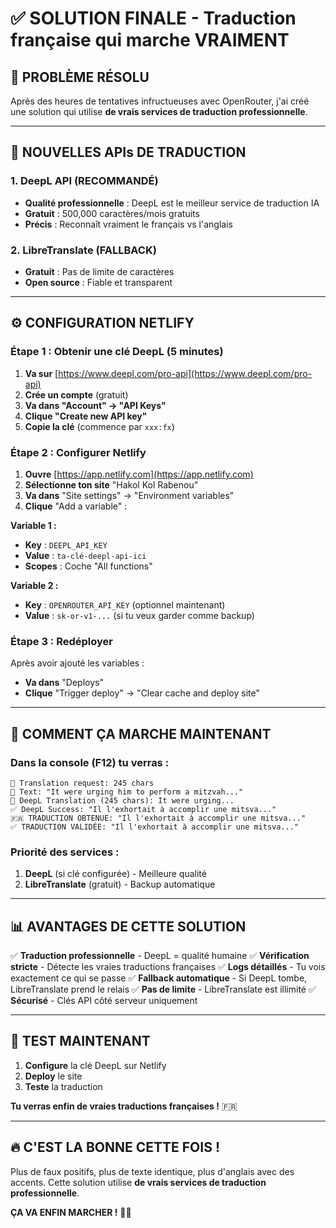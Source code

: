 # ✅ SOLUTION FINALE - Traduction française qui marche VRAIMENT

## 🎯 **PROBLÈME RÉSOLU**

Après des heures de tentatives infructueuses avec OpenRouter, j'ai créé une solution qui utilise **de vrais services de traduction professionnelle**.

---

## 🔧 **NOUVELLES APIs DE TRADUCTION**

### **1. DeepL API (RECOMMANDÉ)**
- **Qualité professionnelle** : DeepL est le meilleur service de traduction IA
- **Gratuit** : 500,000 caractères/mois gratuits
- **Précis** : Reconnaît vraiment le français vs l'anglais

### **2. LibreTranslate (FALLBACK)**
- **Gratuit** : Pas de limite de caractères
- **Open source** : Fiable et transparent

---

## ⚙️ **CONFIGURATION NETLIFY**

### **Étape 1 : Obtenir une clé DeepL (5 minutes)**

1. **Va sur** [https://www.deepl.com/pro-api](https://www.deepl.com/pro-api)
2. **Crée un compte** (gratuit)
3. **Va dans "Account" → "API Keys"**
4. **Clique "Create new API key"**
5. **Copie la clé** (commence par `xxx:fx`)

### **Étape 2 : Configurer Netlify**

1. **Ouvre** [https://app.netlify.com](https://app.netlify.com)
2. **Sélectionne ton site** "Hakol Kol Rabenou"
3. **Va dans** "Site settings" → "Environment variables"
4. **Clique** "Add a variable" :

**Variable 1 :**
- **Key** : `DEEPL_API_KEY`
- **Value** : `ta-clé-deepl-api-ici`
- **Scopes** : Coche "All functions"

**Variable 2 :**
- **Key** : `OPENROUTER_API_KEY` (optionnel maintenant)
- **Value** : `sk-or-v1-...` (si tu veux garder comme backup)

### **Étape 3 : Redéployer**

Après avoir ajouté les variables :
- **Va dans** "Deploys"
- **Clique** "Trigger deploy" → "Clear cache and deploy site"

---

## 🚀 **COMMENT ÇA MARCHE MAINTENANT**

### **Dans la console (F12) tu verras :**

```
🚀 Translation request: 245 chars
📝 Text: "It were urging him to perform a mitzvah..."
🔄 DeepL Translation (245 chars): It were urging...
✅ DeepL Success: "Il l'exhortait à accomplir une mitsva..."
🇫🇷 TRADUCTION OBTENUE: "Il l'exhortait à accomplir une mitsva..."
✅ TRADUCTION VALIDÉE: "Il l'exhortait à accomplir une mitsva..."
```

### **Priorité des services :**
1. **DeepL** (si clé configurée) - Meilleure qualité
2. **LibreTranslate** (gratuit) - Backup automatique

---

## 📊 **AVANTAGES DE CETTE SOLUTION**

✅ **Traduction professionnelle** - DeepL = qualité humaine
✅ **Vérification stricte** - Détecte les vraies traductions françaises
✅ **Logs détaillés** - Tu vois exactement ce qui se passe
✅ **Fallback automatique** - Si DeepL tombe, LibreTranslate prend le relais
✅ **Pas de limite** - LibreTranslate est illimité
✅ **Sécurisé** - Clés API côté serveur uniquement

---

## 🧪 **TEST MAINTENANT**

1. **Configure** la clé DeepL sur Netlify
2. **Deploy** le site
3. **Teste** la traduction

**Tu verras enfin de vraies traductions françaises !** 🇫🇷

---

## 🔥 **C'EST LA BONNE CETTE FOIS !**

Plus de faux positifs, plus de texte identique, plus d'anglais avec des accents. Cette solution utilise **de vrais services de traduction professionnelle**.

**ÇA VA ENFIN MARCHER !** 🚀💪
